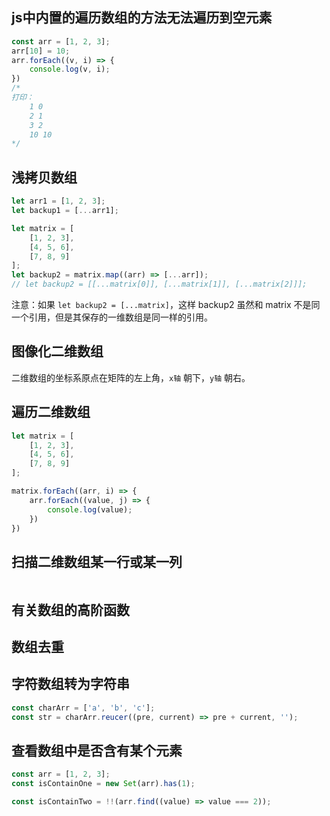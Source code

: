 ## js中内置的遍历数组的方法无法遍历到空元素
```js
const arr = [1, 2, 3];
arr[10] = 10;
arr.forEach((v, i) => {
    console.log(v, i);
})
/*
打印：
    1 0
    2 1
    3 2
    10 10
*/
```

## 浅拷贝数组
```ts
let arr1 = [1, 2, 3];
let backup1 = [...arr1];

let matrix = [
    [1, 2, 3],
    [4, 5, 6],
    [7, 8, 9]
];
let backup2 = matrix.map((arr) => [...arr]);
// let backup2 = [[...matrix[0]], [...matrix[1]], [...matrix[2]]];
```
注意：如果 `let backup2 = [...matrix]`，这样 backup2 虽然和 matrix 不是同一个引用，但是其保存的一维数组是同一样的引用。




## 图像化二维数组
二维数组的坐标系原点在矩阵的左上角，`x轴` 朝下，`y轴` 朝右。


## 遍历二维数组
```ts
let matrix = [
    [1, 2, 3],
    [4, 5, 6],
    [7, 8, 9]
];

matrix.forEach((arr, i) => {
    arr.forEach((value, j) => {
        console.log(value);
    })
})
```

## 扫描二维数组某一行或某一列

```ts

```




## 有关数组的高阶函数


## 数组去重

## 字符数组转为字符串
```ts
const charArr = ['a', 'b', 'c'];
const str = charArr.reucer((pre, current) => pre + current, '');
```

## 查看数组中是否含有某个元素
```ts
const arr = [1, 2, 3];
const isContainOne = new Set(arr).has(1);

const isContainTwo = !!(arr.find((value) => value === 2));
```